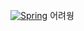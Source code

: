 <!-- <h3>🌱Back-end</h3> -->
  <br/>
<a href="#"><img alt="Spring" src="https://img.shields.io/badge/Spring-6DB33F.svg?style=for-the-badge&logo=Spring&logoColor=white"></a> 어려웡
 <br/>
